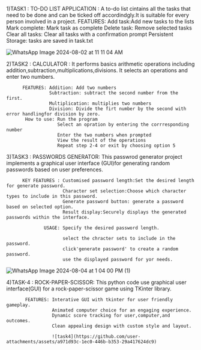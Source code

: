1)TASK1 : TO-DO LIST APPLICATION : A to-do list cintains all the tasks that need to be done and can be ticked off accordindgly.It is suitable for every 
                                  person involved in a project.
FEATURES:
   Add task:Add new tasks to the lists
   Mark complete: Mark task as complete
   Delete task: Remove selected tasks
   Clear all tasks: Clear all tasks with a confirmation prompt
   Persistent Storage: tasks are saved in task.txt

![WhatsApp Image 2024-08-02 at 11 11 04 AM](https://github.com/user-attachments/assets/eaa603ed-0456-4fe5-ae39-f712a4d912f5)


2)TASK2 : CALCULATOR : It performs basics arithmetic operations including addition,subtraction,multiplications,divisions.
                       It selects an operations and enter two numbers.

          FEATURES: Addition: Add two numbers
                    Subtraction: subtract the second number from the first.
                    Multiplication: multiplies two numbers
                    Division: Divide the firt number by the second with error handlingfor division by zero.
           How to use: Run the program
                       Select an opration by entering the corrresponding number
                       Enter the two numbers when prompted
                       View the result of the operations
                       Repeat step 2-4 or exit by choosing option 5

3)TASK3 : PASSWORDS GENERATOR: This passwrod generator project implements a graphical user interface (GUI)for generating random 
                               passwords based on user preferences.
                               
          KEY FEATURES : Customised password length:Set the desired length for generate password.
                         Character set selection:Choose which character types to include in this password.
                         Generate password button: generate a password based on selected option.
                         Result display:Securely displays the generated passwords within the interface.

                  USAGE: Specify the desired password length.
           
                         select the chracter sets to include in the password.
                         click'generate password' to create a random password.
                         use the displayed password for yor needs.
                         

![WhatsApp Image 2024-08-04 at 1 04 00 PM (1)](https://github.com/user-attachments/assets/8b1b2819-52fd-4c8b-bb0a-3ea9d0d27209)

4)TASK-4 : ROCK-PAPER-SCISSOR: This python code use graphical user interface(GUI) for a rock-paper-scissor game using TKinter library.

           FEATURES: Interative GUI with tkinter for user friendly gameplay.
                     Animated computer choice for an engaging experience.
                     Dynamic score tracking for user,computer,and outcomes.
                     Clean appealing design with custom style and layout.
                     
                     ![task4](https://github.com/user-attachments/assets/a971d93c-1ec0-446b-b353-29a417624dc9)

                     

                     

                         



                       

